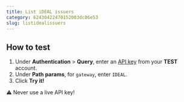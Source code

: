 ```yaml
---
title: List iDEAL issuers
category: 62430422470152003dc86e53
slug: listidealissuers
---
```


## How to test

1. Under **Authentication** > **Query**, enter an [API key](https://docs.multisafepay.com/account/managing-websites/#viewing-the-site-id-api-key-and-secure-code) from your **TEST** account.
2. Under **Path params**, for `gateway`, enter `IDEAL`.
3. Click **Try it!**

:warning: Never use a live API key!